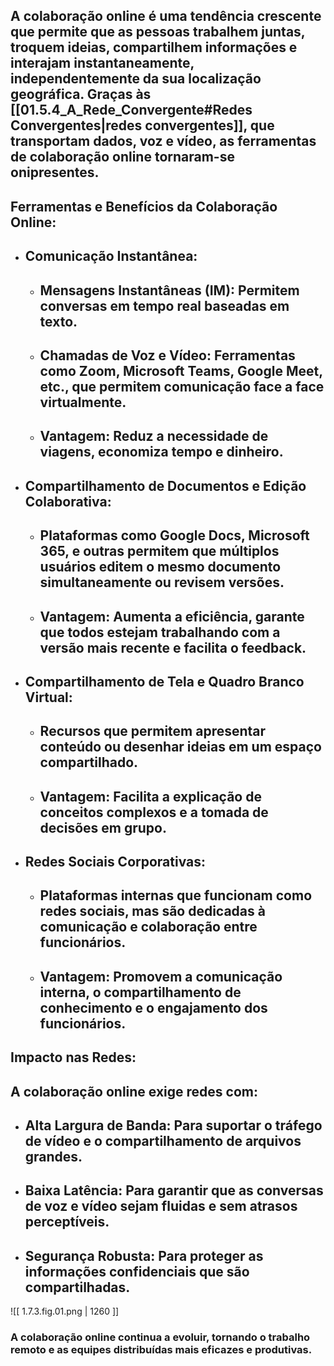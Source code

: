 ## A **colaboração online** é uma tendência crescente que permite que as pessoas trabalhem juntas, troquem ideias, compartilhem informações e interajam instantaneamente, independentemente da sua localização geográfica. Graças às [[01.5.4_A_Rede_Convergente#Redes Convergentes\|redes convergentes]], que transportam dados, voz e vídeo, as ferramentas de colaboração online tornaram-se onipresentes.

## Ferramentas e Benefícios da Colaboração Online:
* ## **Comunicação Instantânea:**
    * ## **Mensagens Instantâneas (IM):** Permitem conversas em tempo real baseadas em texto.
    * ## **Chamadas de Voz e Vídeo:** Ferramentas como Zoom, Microsoft Teams, Google Meet, etc., que permitem comunicação face a face virtualmente.
    * ## **Vantagem:** Reduz a necessidade de viagens, economiza tempo e dinheiro.
* ## **Compartilhamento de Documentos e Edição Colaborativa:**
    * ## Plataformas como Google Docs, Microsoft 365, e outras permitem que múltiplos usuários editem o mesmo documento simultaneamente ou revisem versões.
    * ## **Vantagem:** Aumenta a eficiência, garante que todos estejam trabalhando com a versão mais recente e facilita o feedback.
* ## **Compartilhamento de Tela e Quadro Branco Virtual:**
    * ## Recursos que permitem apresentar conteúdo ou desenhar ideias em um espaço compartilhado.
    * ## **Vantagem:** Facilita a explicação de conceitos complexos e a tomada de decisões em grupo.
* ## **Redes Sociais Corporativas:**
    * ## Plataformas internas que funcionam como redes sociais, mas são dedicadas à comunicação e colaboração entre funcionários.
    * ## **Vantagem:** Promovem a comunicação interna, o compartilhamento de conhecimento e o engajamento dos funcionários.
## Impacto nas Redes:

## A colaboração online exige redes com:
* ## **Alta Largura de Banda:** Para suportar o tráfego de vídeo e o compartilhamento de arquivos grandes.
* ## **Baixa Latência:** Para garantir que as conversas de voz e vídeo sejam fluidas e sem atrasos perceptíveis.
* ## **Segurança Robusta:** Para proteger as informações confidenciais que são compartilhadas.

![[ 1.7.3.fig.01.png | 1260 ]]
### A colaboração online continua a evoluir, tornando o trabalho remoto e as equipes distribuídas mais eficazes e produtivas.
